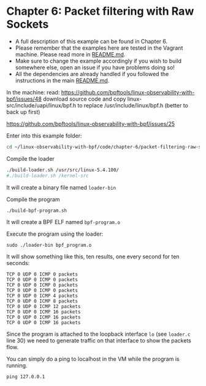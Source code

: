 # Chapter 6: Packet filtering with Raw Sockets

- A full description of this example can be found in Chapter 6.
- Please remember that the examples here are tested in the Vagrant machine. Please read more in [README.md](/README.md).
- Make sure to change the example accordingly if you wish to build somewhere else, open an issue if you have problems doing so!
- All the dependencies are already handled if you followed the instructions in the main [README.md](/README.md).

In the machine:
read:
https://github.com/bpftools/linux-observability-with-bpf/issues/48
download source code and copy linux-src/include/uapi/linux/bpf.h to replace /usr/include/linux/bpf.h (better to back up first)

https://github.com/bpftools/linux-observability-with-bpf/issues/25



Enter into this example folder:

```bash
cd ~/linux-observability-with-bpf/code/chapter-6/packet-filtering-raw-sockets
```

Compile the loader

```bash
./build-loader.sh /usr/src/linux-5.4.100/
#./build-loader.sh /kernel-src
```

It will create a binary file named `loader-bin`

Compile the program

```bash
./build-bpf-program.sh
```
It will create a BPF ELF named `bpf-program.o`


Execute the program using the loader:

```
sudo ./loader-bin bpf_program.o 
```

It will show something like this, ten results, one every second for ten seconds:

```
TCP 0 UDP 0 ICMP 0 packets
TCP 0 UDP 0 ICMP 0 packets
TCP 0 UDP 0 ICMP 0 packets
TCP 0 UDP 0 ICMP 0 packets
TCP 0 UDP 0 ICMP 4 packets
TCP 0 UDP 0 ICMP 8 packets
TCP 0 UDP 0 ICMP 12 packets
TCP 0 UDP 0 ICMP 16 packets
TCP 0 UDP 0 ICMP 16 packets
TCP 0 UDP 0 ICMP 16 packets
```

Since the program is attached to the loopback interface `lo` (see `loader.c` line 30) we need to generate traffic on
that interface to show the packets flow.

You can simply do a ping to localhost in the VM while the program is running.

```
ping 127.0.0.1
```
